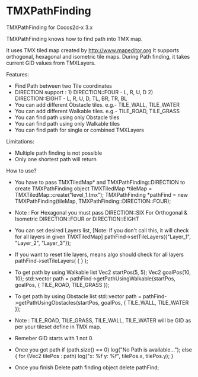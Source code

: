 # TMXPathFinding
TMXPathFinding for Cocos2d-x 3.x

TMXPathFinding knows how to find path into TMX map.

It uses TMX tiled map created by http://www.mapeditor.org
It supports orthogonal, hexagonal and isometric tile maps.
During Path finding, it takes current GID values from TMXLayers.
 
Features:
 - Find Path between two Tile coordinates
 - DIRECTION support : 
		1) DIRECTION::FOUR  - L, R, U, D
		2) DIRECTION::EIGHT - L, R, U, D, TL, BR, TR, BL
 - You can add different Obstacle tiles.		e.g.- TILE_WALL, TILE_WATER
 - You can add different Walkable tiles.		e.g.- TILE_ROAD, TILE_GRASS
 - You can find path using only Obstacle tiles
 - You can find path using only Walkable tiles
 - You can find path for single or combined TMXLayers
 
Limitations:
 - Multiple path finding is not possible
 - Only one shortest path will return
 
How to use?
 - You have to pass TMXTiledMap* and TMXPathFinding::DIRECTION to create TMXPathFinding object
		TMXTiledMap *tileMap = TMXTiledMap::create("level_1.tmx");
		TMXPathFinding *pathFind = new TMXPathFinding(tileMap, TMXPathFinding::DIRECTION::FOUR);
 - Note : For Hexagonal you must pass DIRECTION::SIX
			For Orthogonal & Isometric DIRECTION::FOUR or DIRECTION::EIGHT
 
 - You can set desired Layers list, [Note: If you don't call this, it will check for all layers in given TMXTiledMap]
		pathFind->setTileLayers({"Layer_1", "Layer_2", "Layer_3"});
 - If you want to reset tile layers, means algo should check for all layers
		pathFind->setTileLayers( { } );
 
 - To get path by using Walkable list
		Vec2 startPos(5, 5);
		Vec2 goalPos(10, 10);
		std::vector<Vec2> path = pathFind->getPathUsingWalkable(startPos, goalPos, { TILE_ROAD, TILE_GRASS });
 
 - To get path by using Obstacle list
		std::vector<Vec2> path = pathFind->getPathUsingObstacles(startPos, goalPos, { TILE_WALL, TILE_WATER });
 
 - Note : TILE_ROAD, TILE_GRASS, TILE_WALL, TILE_WATER will be GID as per your tileset define in TMX map.
 - Remeber GID starts with 1 not 0.
 
 - Once you got path
 if (path.size() == 0)
		log("No Path is available...");
 else {
		for (Vec2 tilePos : path)
			log("x: %f  y: %f", tilePos.x, tilePos.y);
 }
 
 - Once you finish Delete path finding object
		delete pathFind;
 